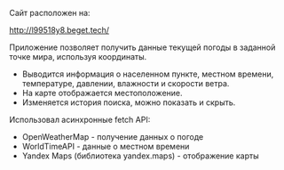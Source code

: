 Сайт расположен на:

http://l99518y8.beget.tech/

Приложение позволяет получить данные текущей погоды в заданной точке мира, используя координаты.
- Выводится информация о населенном пункте, местном времени, температуре, давлении, влажности и скорости ветра.
- На карте отображается местоположение.
- Изменяется история поиска, можно показать и скрыть.

Использовал асинхронные fetch API:
- OpenWeatherMap - получение данных о погоде
- WorldTimeAPI - данные о местном времени
- Yandex Maps (библиотека yandex.maps) - отображение карты
